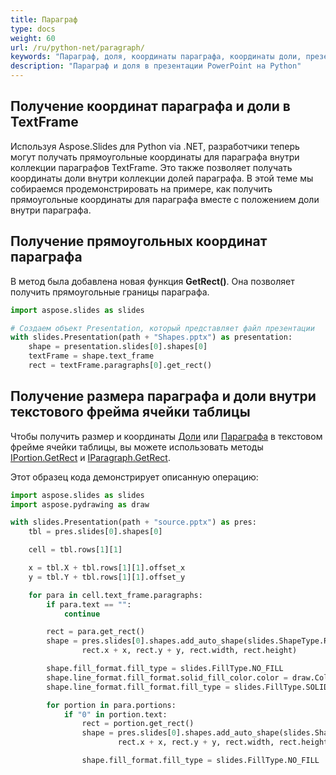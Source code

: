 ```yaml
---
title: Параграф
type: docs
weight: 60
url: /ru/python-net/paragraph/
keywords: "Параграф, доля, координаты параграфа, координаты доли, презентация PowerPoint, Python, Aspose.Slides для Python via .NET"
description: "Параграф и доля в презентации PowerPoint на Python"
---
```


## **Получение координат параграфа и доли в TextFrame**
Используя Aspose.Slides для Python via .NET, разработчики теперь могут получать прямоугольные координаты для параграфа внутри коллекции параграфов TextFrame. Это также позволяет получать координаты доли внутри коллекции долей параграфа. В этой теме мы собираемся продемонстрировать на примере, как получить прямоугольные координаты для параграфа вместе с положением доли внутри параграфа.

## **Получение прямоугольных координат параграфа**
В метод была добавлена новая функция **GetRect()**. Она позволяет получить прямоугольные границы параграфа.

```py
import aspose.slides as slides

# Создаем объект Presentation, который представляет файл презентации
with slides.Presentation(path + "Shapes.pptx") as presentation:
    shape = presentation.slides[0].shapes[0]
    textFrame = shape.text_frame
    rect = textFrame.paragraphs[0].get_rect()
```

## **Получение размера параграфа и доли внутри текстового фрейма ячейки таблицы** ##

Чтобы получить размер и координаты [Доли](https://reference.aspose.com/slides/python-net/aspose.slides/portion/) или [Параграфа](https://reference.aspose.com/slides/python-net/aspose.slides/paragraph/) в текстовом фрейме ячейки таблицы, вы можете использовать методы [IPortion.GetRect](https://reference.aspose.com/slides/python-net/aspose.slides/iportion/) и [IParagraph.GetRect](https://reference.aspose.com/slides/python-net/aspose.slides/iparagraph/).

Этот образец кода демонстрирует описанную операцию:

```py
import aspose.slides as slides
import aspose.pydrawing as draw

with slides.Presentation(path + "source.pptx") as pres:
    tbl = pres.slides[0].shapes[0]

    cell = tbl.rows[1][1]

    x = tbl.X + tbl.rows[1][1].offset_x
    y = tbl.Y + tbl.rows[1][1].offset_y

    for para in cell.text_frame.paragraphs:
        if para.text == "":
            continue

        rect = para.get_rect()
        shape = pres.slides[0].shapes.add_auto_shape(slides.ShapeType.RECTANGLE,
                rect.x + x, rect.y + y, rect.width, rect.height)

        shape.fill_format.fill_type = slides.FillType.NO_FILL
        shape.line_format.fill_format.solid_fill_color.color = draw.Color.yellow
        shape.line_format.fill_format.fill_type = slides.FillType.SOLID

        for portion in para.portions:
            if "0" in portion.text:
                rect = portion.get_rect()
                shape = pres.slides[0].shapes.add_auto_shape(slides.ShapeType.RECTANGLE,
                        rect.x + x, rect.y + y, rect.width, rect.height)

                shape.fill_format.fill_type = slides.FillType.NO_FILL
```